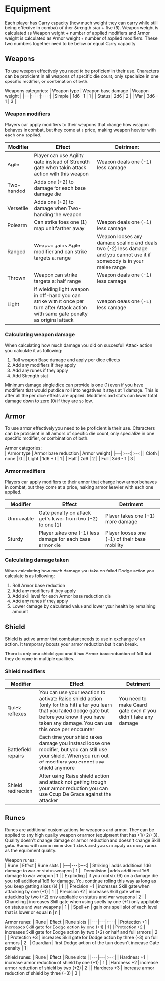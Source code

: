 # Equipment

Each player has Carry capacity (how much weight they can carry while still being effective in combat) of ther Strength stat + five (5). Weapon weight is calculated as Weapon weight + number of applied modifiers and Armor weight is calculated as Armor weight + number of applied modifiers. These two numbers together need to be below or equal Carry capacity

## Weapons

To use weapon effectively you need to be proficient in their use. Characters can be proficient in all weapons of specific die count, only specialize in one specific modifier, or combination of both.

Weapons categories:
| Weapon type | Weapon base damage | Weapon weight |
|---|:---:|:---:|
| Simple | 1d6 +1 | 1 |
| Status | 2d6 | 2 |
| War | 3d6 - 1 | 3 |

### Weapon modifiers

Players can apply modifiers to their weapons that change how weapon behaves in combat, but they come at a price, making weapon heavier with each one applied.

| Modifier | Effect | Detriment |
|---|---|---|
| Agile | Player can use Agility gate instead of Strength gate when takin attack action with this weapon | Weapon deals one (-1) less damage |
| Two-handed | Adds one (+2) to damage for each base damage die |
| Versetile | Adds one (+2) to damage when Two-handing the weapon |
| Polearm | Can strike foes one (1) map unit farther away | Weapon deals one (-1) less damage |
| Ranged | Weapon gains Agile modifier and can strike targets at range | Weapon looses any damage scaling and deals two (-2) less damage and you cannot use it if somebody is in your melee range |
| Thrown | Weapon can strike targets at half range | Weapon deals one (-1) less damage |
| Light | If wielding light weapon in off-hand you can strike with it once per turn after Attack action with same gate penalty as original attack | Weapon deals one (-1) less damage |

### Calculating weapon damage

When calculating how much damage you did on succesfull Attack action you calculate it as following:  
1. Roll weapon Base damage and apply per dice effects
2. Add any modifiers if they apply
3. Add any runes if they apply
4. Add Strength stat

Minimum damage single dice can provide is one (1) even if you have modifiers that would put dice roll into negatives it stays at 1 damage. This is after all the per dice effects are applied. Modifiers and stats can lower total damage down to zero (0) if they are so low.

## Armor

To use armor effectively you need to be proficient in their use. Characters can be proficient in all armors of specific die count, only specialize in one specific modifier, or combination of both.

Armor categories:  
| Armor type | Armor base reduction | Armor weight |
|---|:---:|:---:|
| Cloth | none | 0 |
| Light | 1d6 + 1 | 1 |
| Half | 2d6 | 2 |
| Full | 3d6 - 1 | 3 |

### Armor modifiers

Players can apply modifiers to their armor that change how armor behaves in combat, but they come at a price, making armor heavier with each one applied.

| Modifier | Effect | Detriment |
|---|---|---|
| Unmovable | Gate penalty on attack get's lower from two (-2) to one (1) | Player takes one (+1) more damage |
| Sturdy | Player takes one (-1) less damage for each base armor die | Player looses one (-1) of their base mobility |

### Calculating damage taken

When calculating how much damage you take on failed Dodge action you calculate is as following:  
1. Roll Armor base reduction
2. Add any modifiers if they apply
3. Add skill level for each Armor base reduction die
4. Add any runes if they apply
5. Lower damage by calculated value and lower your health by remaining amount

## Shield

Shield is active armor that combatant needs to use in exchange of an action. It temporary boosts your armor reduction but it can break.

There is only one shield type and it has Armor base reduction of 1d6 but they do come in multiple qualities.

### Shield modifiers

| Modifier | Effect | Detriment |
|---|---|---|
| Quick reflexes | You can use your reaction to activate Raise shield action (only for this hit) after you learn that you failed dodge gate but before you know if you have taken any damage. You can use this once per encounter | You need to make Guard gate even if you didn't take any damage |
| Battlefield repairs | Each time your shield takes damage you instead loose one modifier, but you can still use your shield. When you run out of modifiers you cannot use shield anymore |
| Shield redirection | After using Raise shield action and attack not getting trough your armor reduction you can use Coup De Grace against the attacker |

## Runes

Runes are additional customizations for weapons and armor. They can be applied to any high quality weapon or armor (equipment that has +1/+2/+3). Quality doesn't change damage or armor reduction and doesn't change Skill gate. Runes with same name don't stack and you can apply as many runes as the equipment quality.

Weapon runes:  
| Rune | Effect | Rune slots |
|---|---|:---:|
| Striking | adds additional 1d6 damage to war or status weapon | 1 |
| Demolision | adds additional 1d6 damage to war weapon | 1 |
| Exploding | if you rool six (6) on a damage die you roll additional 1d6 for damage. You continue rolling this way as long as you keep getting sixes (6) | 1 |
| Precision +1 | increases Skill gate when attacking by one (+1) | 1 |
| Precision +2 | increases Skill gate when attacking by two (+2) only appliable on status and war weapons | 2 |
| Chaneling | increases Skill gate when using spells by one (+1)  only appliable on status and war weapons | 1 |
| Spell +n | gain one spell slot of each level that is lower or equal **n** | n |

Armor runes:
| Rune | Effect | Rune slots |
|---|---|:---:|
| Protection +1 | increases Skill gate for Dodge action by one (+1) | 1 |
| Protection +2 | increases Skill gate for Dodge action by two (+2) on half and full armors | 2 |
| Protection +3 | increases Skill gate for Dodge action by three (+3) on full armors | 2 |
| Guardian | first Dodge action of the turn doesn't increase Gate penalty | 1 |

Shield runes:
| Rune | Effect | Rune slots |
|---|---|:---:|
| Hardness +1 | increase armor reduction of shield by one (+1) | 1 |
| Hardness +2 | increase armor reduction of shield by two (+2) | 2 |
| Hardness +3 | increase armor reduction of shield by three (+3) | 3 |
